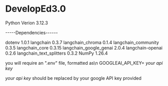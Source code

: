 # DevelopEd3.0

Python Verion            3.12.3

-----Dependencies------

dotenv                    1.0.1
langchain                 0.3.7
langchain_chroma          0.1.4
langchain_community       0.3.5
langchain_core            0.3.15
langchain_google_genai    2.0.4
langchain-openai          0.2.6
langchain_text_splitters  0.3.2
NumPy                     1.26.4


you will require an ".env" file, formatted as\n
GOOGLEAI_API_KEY= *your api key*

*your api key* should be replaced by your google API key provided
